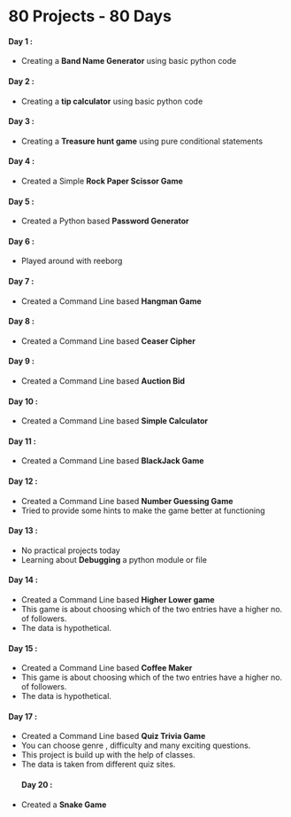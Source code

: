# 80 Projects - 80 Days
#### Day 1 : 
  * Creating a **Band Name Generator** using basic python code
#### Day 2 : 
  * Creating a **tip calculator** using basic python code 
#### Day 3 : 
  * Creating a **Treasure hunt game** using pure conditional statements
#### Day 4 : 
  * Created a Simple **Rock Paper Scissor Game**
#### Day 5 : 
  * Created a Python based **Password Generator**
#### Day 6 : 
  * Played around with reeborg 
#### Day 7 : 
  * Created a Command Line based **Hangman Game**
#### Day 8 : 
  * Created a Command Line based **Ceaser Cipher**
#### Day 9 : 
  * Created a Command Line based **Auction Bid**
#### Day 10 : 
  * Created a Command Line based **Simple Calculator**
#### Day 11 :
  * Created a Command Line based **BlackJack Game**
#### Day 12 :
  * Created a Command Line based **Number Guessing Game**
  * Tried to provide some hints to make the game better at functioning
  #### Day 13 :
  * No practical projects today
  * Learning about **Debugging** a python module or file
  #### Day 14 :
  * Created a Command Line based **Higher Lower game**
  * This game is about choosing which of the two entries have a higher no. of followers.
  * The data is hypothetical.
  #### Day 15 :
  * Created a Command Line based **Coffee Maker**
  * This game is about choosing which of the two entries have a higher no. of followers.
  * The data is hypothetical.
  #### Day 17 :
  * Created a Command Line based **Quiz Trivia Game**
  * You can choose genre , difficulty and many exciting questions.
  * This project is build up with the help of classes.
  * The data is taken from different quiz sites.
    #### Day 20 :
  * Created a **Snake Game**
  
